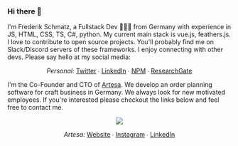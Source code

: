 ### Hi there 👋

I'm Frederik Schmatz, a Fullstack Dev 👨🏽‍💻 from Germany with experience in JS, HTML, CSS, TS, C#, python. My current main stack is vue.js, feathers.js. I love to contribute to open source projects. You'll probably find me on Slack/Discord servers of these frameworks. I enjoy connecting with other devs. Please say hello at my social media:

<p align="center">
  <i>Personal:</i> 
  <a href="https://twitter.com/fratzinger_">Twitter</a> ∙ 
  <a href="https://www.linkedin.com/in/f-schmatz/">LinkedIn</a> ∙ 
  <a href="https://www.npmjs.com/~fratzinger">NPM</a> ∙ 
  <a href="https://www.researchgate.net/profile/Frederik-Schmatz">ResearchGate</a>
</p>

I'm the Co-Founder and CTO of [Artesa](https://www.artesa.de). We develop an order planning software for craft business in Germany. We always look for new motivated employees. If you're interested please checkout the links below and feel free to contact me.

<p align="center">
  <img src="https://www.artesa.de/wp-content/uploads/2021/05/favicon-152x152-1.png" />
</p>

<p align="center">
  <i>Artesa:</i> 
  <a href="https://www.artesa.de/">Website</a> ∙ 
  <a href="https://www.instagram.com/artesa.de/">Instagram</a> ∙ 
  <a href="https://www.linkedin.com/company/artesahandwerkplaner">LinkedIn</a>
</p>
  
<!--
**fratzinger/fratzinger** is a ✨ _special_ ✨ repository because its `README.md` (this file) appears on your GitHub profile.

Here are some ideas to get you started:

- 🔭 I’m currently working on ...
- 🌱 I’m currently learning ...
- 👯 I’m looking to collaborate on ...
- 🤔 I’m looking for help with ...
- 💬 Ask me about ...
- 📫 How to reach me: ...
- 😄 Pronouns: ...
- ⚡ Fun fact: ...
-->
